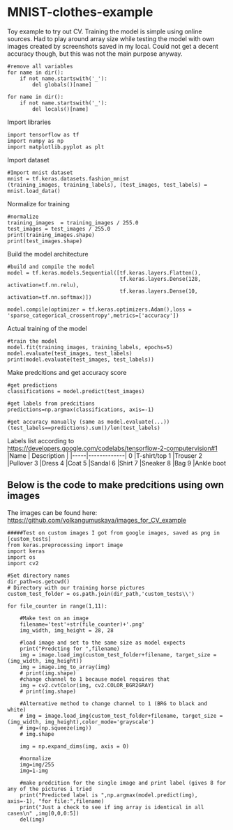 # MNIST-clothes-example
Toy example to try out CV. Training the model is simple using online sources. Had to play around array size while testing the model with own images created by screenshots saved in my local. Could not get a decent accuracy though, but this was not the main purpose anyway.

```
#remove all variables
for name in dir():
    if not name.startswith('_'):
        del globals()[name]

for name in dir():
    if not name.startswith('_'):
        del locals()[name]
```

Import libraries

```
import tensorflow as tf
import numpy as np
import matplotlib.pyplot as plt
```
Import dataset 
```
#Import mnist dataset
mnist = tf.keras.datasets.fashion_mnist
(training_images, training_labels), (test_images, test_labels) = mnist.load_data()
```
Normalize for training 
```
#normalize
training_images  = training_images / 255.0
test_images = test_images / 255.0
print(training_images.shape)
print(test_images.shape)
```
Build the model architecture
```
#build and compile the model
model = tf.keras.models.Sequential([tf.keras.layers.Flatten(),
                                    tf.keras.layers.Dense(128, activation=tf.nn.relu),
                                    tf.keras.layers.Dense(10, activation=tf.nn.softmax)])

model.compile(optimizer = tf.keras.optimizers.Adam(),loss = 'sparse_categorical_crossentropy',metrics=['accuracy'])
```

Actual training of the model

```
#train the model
model.fit(training_images, training_labels, epochs=5)
model.evaluate(test_images, test_labels)
print(model.evaluate(test_images, test_labels))
```

Make predcitions and get accuracy score
```
#get predictions
classifications = model.predict(test_images)

#get labels from predcitions
predictions=np.argmax(classifications, axis=-1)

#get accuracy manually (same as model.evaluate(...))
(test_labels==predictions).sum()/len(test_labels)
```

Labels list according to https://developers.google.com/codelabs/tensorflow-2-computervision#1
|Name | Description |
|-----|-------------|
0 |T-shirt/top
1 |Trouser
2 |Pullover
3 |Dress
4 |Coat
5 |Sandal
6 |Shirt
7 |Sneaker
8 |Bag
9 |Ankle boot

## Below is the code to make predcitions using own images
The images can be found here: https://github.com/volkangumuskaya/images_for_CV_example


```
#####Test on custom images I got from google images, saved as png in [custom_tests]
from keras.preprocessing import image
import keras
import os
import cv2

#Set directory names
dir_path=os.getcwd()
# Directory with our training horse pictures
custom_test_folder = os.path.join(dir_path,'custom_tests\\')

for file_counter in range(1,11):

    #Make test on an image
    filename='test'+str(file_counter)+'.png'
    img_width, img_height = 28, 28

    #load image and set to the same size as model expects
    print("Predcting for ",filename)
    img = image.load_img(custom_test_folder+filename, target_size = (img_width, img_height))
    img = image.img_to_array(img)
    # print(img.shape)
    #change channel to 1 because model requires that
    img = cv2.cvtColor(img, cv2.COLOR_BGR2GRAY)
    # print(img.shape)

    #Alternative method to change channel to 1 (BRG to black and white)
    # img = image.load_img(custom_test_folder+filename, target_size = (img_width, img_height),color_mode='grayscale')
    # img=(np.squeeze(img))
    # img.shape

    img = np.expand_dims(img, axis = 0)

    #normalize
    img=img/255
    img=1-img

    #make predcition for the single image and print label (gives 8 for any of the pictures i tried
    print("Predicted label is ",np.argmax(model.predict(img), axis=-1), "for file:",filename)
    print("Just a check to see if img array is identical in all cases\n" ,img[0,0,0:5])
    del(img)
```
